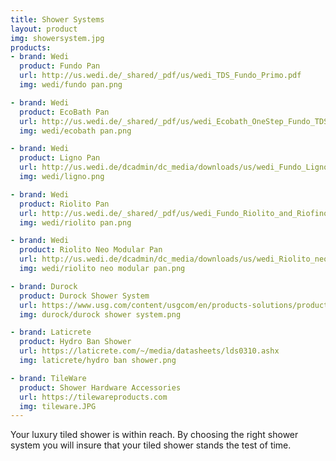```yaml
---
title: Shower Systems
layout: product
img: showersystem.jpg
products:
- brand: Wedi
  product: Fundo Pan
  url: http://us.wedi.de/_shared/_pdf/us/wedi_TDS_Fundo_Primo.pdf
  img: wedi/fundo pan.png

- brand: Wedi
  product: EcoBath Pan
  url: http://us.wedi.de/_shared/_pdf/us/wedi_Ecobath_OneStep_Fundo_TDS.pdf
  img: wedi/ecobath pan.png

- brand: Wedi
  product: Ligno Pan
  url: http://us.wedi.de/dcadmin/dc_media/downloads/us/wedi_Fundo_Ligno_TDS.pdf
  img: wedi/ligno.png

- brand: Wedi
  product: Riolito Pan
  url: http://us.wedi.de/_shared/_pdf/us/wedi_Fundo_Riolito_and_Riofino_TDS.pdf
  img: wedi/riolito pan.png

- brand: Wedi
  product: Riolito Neo Modular Pan
  url: http://us.wedi.de/dcadmin/dc_media/downloads/us/wedi_Riolito_neo_Modular_TDS.pdf
  img: wedi/riolito neo modular pan.png

- brand: Durock
  product: Durock Shower System
  url: https://www.usg.com/content/usgcom/en/products-solutions/products/tile-and-flooring-installation/shower-system/usg-durock-shower-system.html
  img: durock/durock shower system.png

- brand: Laticrete
  product: Hydro Ban Shower
  url: https://laticrete.com/~/media/datasheets/lds0310.ashx
  img: laticrete/hydro ban shower.png

- brand: TileWare
  product: Shower Hardware Accessories
  url: https://tilewareproducts.com
  img: tileware.JPG
---
```


Your luxury tiled shower is within reach.  By choosing the right shower system you will insure that your tiled shower stands the test of time.
